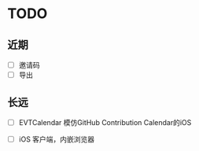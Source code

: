 # TODO

## 近期

- [ ] 邀请码
- [ ] 导出

## 长远

- [ ] EVTCalendar 模仿GitHub Contribution Calendar的iOS
- [ ] iOS 客户端，内嵌浏览器




